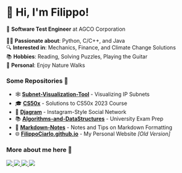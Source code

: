 # 👋 Hi, I'm Filippo!

💼 **Software Test Engineer** at AGCO Corporation  

👨‍💻 **Passionate about**: Python, C/C++, and Java  
🔍 **Interested in**: Mechanics, Finance, and Climate Change Solutions  
📚 **Hobbies**: Reading, Solving Puzzles, Playing the Guitar  
🌿 **Personal**: Enjoy Nature Walks  

### Some Repositories 📂
- 🕸️ **[Subnet-Visualization-Tool](https://github.com/FilippoCiarlo/Subnet-Visualization-Tool)** - Visualizing IP Subnets 
- 🎓 **[CS50x](https://github.com/FilippoCiarlo/CS50x)** - Solutions to CS50x 2023 Course  
- 📸 **[Djagram](https://github.com/FilippoCiarlo/Djagram)** - Instagram-Style Social Network  
- 📚 **[Algorithms-and-DataStructures](https://github.com/FilippoCiarlo/Algorithms-and-DataStructures)** - University Exam Prep  
- 📝 **[Markdown-Notes](https://github.com/FilippoCiarlo/Markdown-Notes)** - Notes and Tips on Markdown Formatting  
- 🌐 **[FilippoCiarlo.github.io](https://github.com/FilippoCiarlo/FilippoCiarlo.github.io)** - My Personal Website _[Old Version]_  

### More about me here 👤
<p>
<!--X-Twitter-->
    <a href="https://twitter.com/FilippoCiarlo">
      <img src="https://img.shields.io/twitter/follow/Filippo.Ciarlo?label=Follow&logo=X&link=https%3A%2F%2Fwww.linkedin.com%2Fin%2Ffilippociarlo%2F">
        </a> 
<!--Instagram-->
  <a>
    <a href="https://www.instagram.com/filippo.ciarlo/">
    <img src="https://img.shields.io/twitter/follow/Filippo.Ciarlo?label=Follow&logo=instagram&link=https%3A%2F%2Fwww.linkedin.com%2Fin%2Ffilippociarlo%2F">
  </a>  
<!--LinkeIn-->
  <a>
    <a href="https://www.linkedin.com/in/filippociarlo/">
    <img src="https://img.shields.io/twitter/follow/FilippoCiarlo?label=Connect&logo=linkedin&link=https%3A%2F%2Fwww.linkedin.com%2Fin%2Ffilippociarlo%2F">
  </a>
  <!--YouTube-->
  <a>
    <a href="https://www.youtube.com/@FilippoCiarlo">
    <img src="https://img.shields.io/twitter/follow/FilippoCiarlo?label=Subscribe&logo=Youtube&link=https%3A%2F%2Fwww.linkedin.com%2Fin%2Ffilippociarlo%2F">
  </a>
</p>
 
